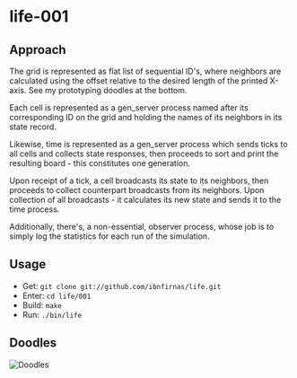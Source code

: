 life-001
========


Approach
--------
The grid is represented as flat list of sequential ID's, where neighbors are
calculated using the offset relative to the desired length of the printed
X-axis. See my prototyping doodles at the bottom.

Each cell is represented as a gen_server process named after its corresponding
ID on the grid and holding the names of its neighbors in its state record.

Likewise, time is represented as a gen_server process which sends ticks to all
cells and collects state responses, then proceeds to sort and print the
resulting board - this constitutes one generation.

Upon receipt of a tick, a cell broadcasts its state to its neighbors, then
proceeds to collect counterpart broadcasts from its neighbors. Upon collection
of all broadcasts - it calculates its new state and sends it to the time
process.

Additionally, there's, a non-essential, observer process, whose job is to
simply log the statistics for each run of the simulation.


Usage
-----
* Get: `git clone git://github.com/ibnfirnas/life.git`
* Enter: `cd life/001`
* Build: `make`
* Run: `./bin/life`


Doodles
-------
![Doodles](https://raw.github.com/ibnfirnas/cellular-automata/master/life/001/doodles.jpg)